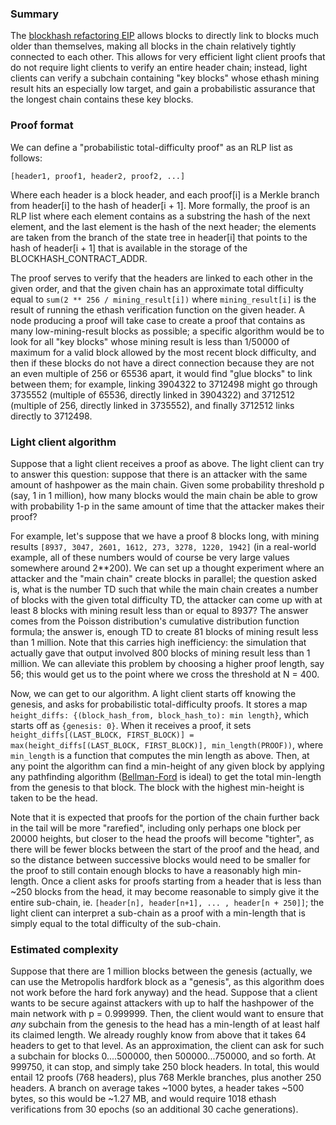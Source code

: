 
### Summary

The [blockhash refactoring EIP](http://github.com/ethereum/EIPs/pull/210) allows blocks to directly link to blocks much older than themselves, making all blocks in the chain relatively tightly connected to each other. This allows for very efficient light client proofs that do not require light clients to verify an entire header chain; instead, light clients can verify a subchain containing "key blocks" whose ethash mining result hits an especially low target, and gain a probabilistic assurance that the longest chain contains these key blocks.

### Proof format

We can define a "probabilistic total-difficulty proof" as an RLP list as follows:

    [header1, proof1, header2, proof2, ...]
    
Where each header is a block header, and each proof[i] is a Merkle branch from header[i] to the hash of header[i + 1]. More formally, the proof is an RLP list where each element contains as a substring the hash of the next element, and the last element is the hash of the next header; the elements are taken from the branch of the state tree in header[i] that points to the hash of header[i + 1] that is available in the storage of the BLOCKHASH_CONTRACT_ADDR.

The proof serves to verify that the headers are linked to each other in the given order, and that the given chain has an approximate total difficulty equal to `sum(2 ** 256 / mining_result[i])` where `mining_result[i]` is the result of running the ethash verification function on the given header. A node producing a proof will take case to create a proof that contains as many low-mining-result blocks as possible; a specific algorithm would be to look for all "key blocks" whose mining result is less than 1/50000 of maximum for a valid block allowed by the most recent block difficulty, and then if these blocks do not have a direct connection because they are not an even multiple of 256 or 65536 apart, it would find "glue blocks" to link between them; for example, linking 3904322 to 3712498 might go through 3735552 (multiple of 65536, directly linked in 3904322) and 3712512 (multiple of 256, directly linked in 3735552), and finally 3712512 links directly to 3712498.

### Light client algorithm

Suppose that a light client receives a proof as above. The light client can try to answer this question: suppose that there is an attacker with the same amount of hashpower as the main chain. Given some probability threshold p (say, 1 in 1 million), how many blocks would the main chain be able to grow with probability 1-p in the same amount of time that the attacker makes their proof?

For example, let's suppose that we have a proof 8 blocks long, with mining results `[8937, 3047, 2601, 1612, 273, 3278, 1220, 1942]` (in a real-world example, all of these numbers would of course be very large values somewhere around 2**200). We can set up a thought experiment where an attacker and the "main chain" create blocks in parallel; the question asked is, what is the number TD such that while the main chain creates a number of blocks with the given total difficulty TD, the attacker can come up with at least 8 blocks with mining result less than or equal to 8937? The answer comes from the Poisson distribution's cumulative distribution function formula; the answer is, enough TD to create 81 blocks of mining result less than 1 million. Note that this carries high inefficiency: the simulation that actually gave that output involved 800 blocks of mining result less than 1 million. We can alleviate this problem by choosing a higher proof length, say 56; this would get us to the point where we cross the threshold at N = 400.

Now, we can get to our algorithm. A light client starts off knowing the genesis, and asks for probabilistic total-difficulty proofs. It stores a map `height_diffs: {(block_hash_from, block_hash_to): min length}`, which starts off as `{genesis: 0}`. When it receives a proof, it sets `height_diffs[(LAST_BLOCK, FIRST_BLOCK)] = max(height_diffs[(LAST_BLOCK, FIRST_BLOCK)], min_length(PROOF))`, where `min_length` is a function that computes the min length as above. Then, at any point the algorithm can find a min-height of any given block by applying any pathfinding algorithm ([Bellman-Ford](https://en.wikipedia.org/wiki/Bellman%E2%80%93Ford_algorithm) is ideal) to get the total min-length from the genesis to that block. The block with the highest min-height is taken to be the head.

Note that it is expected that proofs for the portion of the chain further back in the tail will be more "rarefied", including only perhaps one block per 20000 heights, but closer to the head the proofs will become "tighter", as there will be fewer blocks between the start of the proof and the head, and so the distance between successive blocks would need to be smaller for the proof to still contain enough blocks to have a reasonably high min-length. Once a client asks for proofs starting from a header that is less than ~250 blocks from the head, it may become reasonable to simply give it the entire sub-chain, ie. `[header[n], header[n+1], ... , header[n + 250]]`; the light client can interpret a sub-chain as a proof with a min-length that is simply equal to the total difficulty of the sub-chain.

### Estimated complexity

Suppose that there are 1 million blocks between the genesis (actually, we can use the Metropolis hardfork block as a "genesis", as this algorithm does not work before the hard fork anyway) and the head. Suppose that a client wants to be secure against attackers with up to half the hashpower of the main network with p = 0.999999. Then, the client would want to ensure that *any* subchain from the genesis to the head has a min-length of at least half its claimed length. We already roughly know from above that it takes 64 headers to get to that level. As an approximation, the client can ask for such a subchain for blocks 0....500000, then 500000...750000, and so forth. At 999750, it can stop, and simply take 250 block headers. In total, this would entail 12 proofs (768 headers), plus 768 Merkle branches, plus another 250 headers. A branch on average takes ~1000 bytes, a header takes ~500 bytes, so this would be ~1.27 MB, and would require 1018 ethash verifications from 30 epochs (so an additional 30 cache generations).